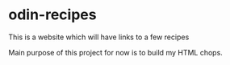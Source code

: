 # odin-recipes

This is a website which will have links to a few recipes

Main purpose of this project for now is to build my HTML chops.
